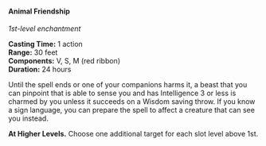 #### Animal Friendship
<!-- TODO Check and tag this spell -->
<!-- markdownlint-disable-next-line no-emphasis-as-heading -->
_1st-level enchantment_

**Casting Time:** 1 action \
**Range:** 30 feet \
**Components:** V, S, M (red ribbon) \
**Duration:** 24 hours

Until the spell ends or one of your companions harms it, a beast that you can pinpoint that is able to sense you and has Intelligence 3 or less is charmed by you unless it succeeds on a Wisdom saving throw.
If you know a sign language, you can prepare the spell to affect a creature that can see you instead.

**At Higher Levels.**
Choose one additional target for each slot level above 1st.
